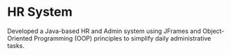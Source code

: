 # HR System 
 Developed a Java-based HR and Admin system using JFrames and Object-Oriented Programming (OOP) principles to simplify daily administrative tasks.
